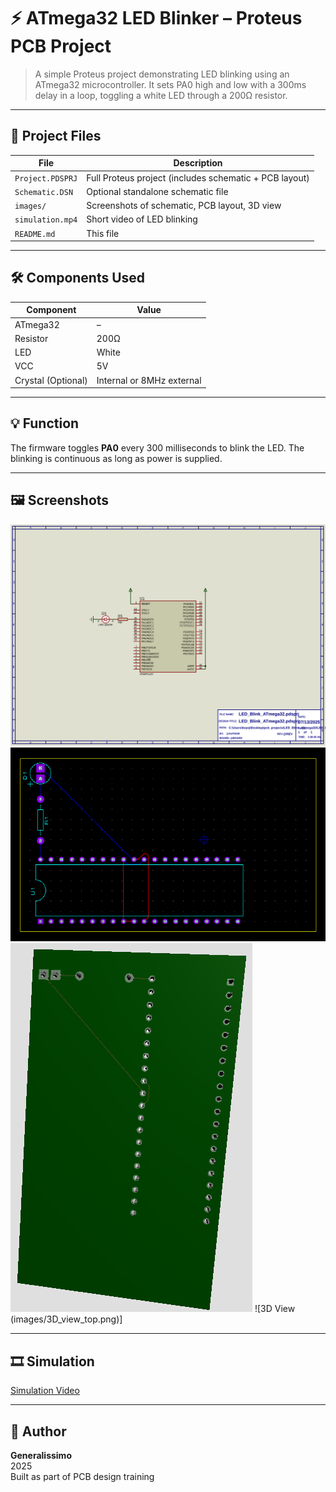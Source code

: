 # ⚡ ATmega32 LED Blinker – Proteus PCB Project

> A simple Proteus project demonstrating LED blinking using an ATmega32 microcontroller. It sets PA0 high and low with a 300ms delay in a loop, toggling a white LED through a 200Ω resistor.

---

## 🧩 Project Files

| File | Description |
|------|-------------|
| `Project.PDSPRJ` | Full Proteus project (includes schematic + PCB layout) |
| `Schematic.DSN` | Optional standalone schematic file |
| `images/` | Screenshots of schematic, PCB layout, 3D view |
| `simulation.mp4` | Short video of LED blinking |
| `README.md` | This file |

---

## 🛠️ Components Used

| Component | Value |
|-----------|--------|
| ATmega32 | – |
| Resistor | 200Ω |
| LED | White |
| VCC | 5V |
| Crystal (Optional) | Internal or 8MHz external |

---

## 💡 Function

The firmware toggles **PA0** every 300 milliseconds to blink the LED. The blinking is continuous as long as power is supplied.

---

## 🖼️ Screenshots

![Schematic](images/schematic.svg)  
![PCB Layout](images/pcb_layout.png)  
![3D View](images/3D_view_bottom.png)
![3D View (images/3D_view_top.png)]

---

## 🎞️ Simulation

[Simulation Video](simulation.mp4)

---

## 📌 Author

**Generalissimo**  
2025  
Built as part of PCB design training
